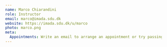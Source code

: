 ```yaml
---
name: Marco Chiarandini
role: Instructor
email: marco@imada.sdu.dk
website: https://imada.sdu.dk/u/marco
photo: marco.png
meta:
  Appointments: Write an email to arrange an appointment or try passing by his office, [SDU Campus Ø14-603b-2](https://clients.mapsindoors.com/sdu/573f26e4bc1f571b08094312/details/563cb9ab423b7d0540c9a911).
---
```


<!-- [Schedule an appointment](#){: .btn .btn-outline } -->
